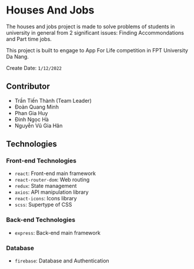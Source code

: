 # Houses And Jobs

The houses and jobs project is made to solve problems of students in university in general from 2 significant issues: Finding Accommondations and Part time jobs.

This project is built to engage to App For Life competition in FPT University Da Nang.

Create Date: `1/12/2022`

## Contributor

- Trần Tiến Thành (Team Leader)
- Đoàn Quang Minh
- Phan Gia Huy
- Đinh Ngọc Hà
- Nguyễn Vũ Gia Hân

## Technologies

### Front-end Technologies

- `react`: Front-end main framework
- `react-router-dom`: Web routing
- `redux`: State management
- `axios`: API manipulation library
- `react-icons`: Icons library
- `scss`: Supertype of CSS

### Back-end Technologies

- `express`: Back-end main framework

### Database

- `firebase`: Database and Authentication
